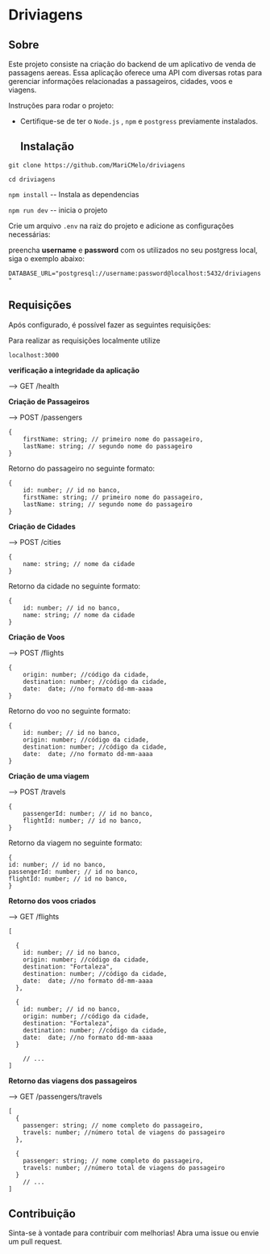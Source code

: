 # Driviagens

## Sobre

Este projeto consiste na criação do backend de um aplicativo de venda de passagens aereas. Essa aplicação oferece uma API com diversas rotas para gerenciar informações relacionadas a passageiros, cidades, voos e viagens. 

Instruções para rodar o projeto:

- Certifique-se de ter o `Node.js` , `npm`  e `postgress` previamente instalados.


  ## Instalação

`git clone https://github.com/MariCMelo/driviagens`

`cd driviagens`

`npm install` -- Instala as dependencias

`npm run dev` -- inicia o projeto

Crie um arquivo `.env` na raiz do projeto e adicione as configurações necessárias:

preencha **username** e **password** com os utilizados no seu postgress local, siga o exemplo abaixo:

`DATABASE_URL="postgresql://username:password@localhost:5432/driviagens"`

## Requisições
Após configurado, é possível fazer as seguintes requisições:

Para realizar as requisições localmente utilize 

```
localhost:3000
```
**verificação a integridade da aplicação**

--> GET /health


**Criação de Passageiros**

--> POST /passengers

```
{
	firstName: string; // primeiro nome do passageiro,
	lastName: string; // segundo nome do passageiro
}
```

Retorno do passageiro no seguinte formato:

```
{
	id: number; // id no banco,
	firstName: string; // primeiro nome do passageiro,
	lastName: string; // segundo nome do passageiro
}

```

**Criação de Cidades**

--> POST /cities

```
{
	name: string; // nome da cidade
}
```


Retorno da cidade no seguinte formato:

```
{
	id: number; // id no banco,
	name: string; // nome da cidade
}
```

**Criação de Voos**

--> POST /flights

```
{
	origin: number; //código da cidade,
	destination: number; //código da cidade,
	date:  date; //no formato dd-mm-aaaa
}

```

Retorno do voo no seguinte formato:

```
{
	id: number; // id no banco,
	origin: number; //código da cidade,
	destination: number; //código da cidade,
	date:  date; //no formato dd-mm-aaaa
}

```


**Criação de uma viagem**

--> POST /travels


```
{
	passengerId: number; // id no banco,
	flightId: number; // id no banco,
}
```

Retorno da viagem no seguinte formato:

```
{
id: number; // id no banco,
passengerId: number; // id no banco,
flightId: number; // id no banco,
}
```
**Retorno dos voos criados**

--> GET /flights

```
[

  {
    id: number; // id no banco,
    origin: number; //código da cidade,
    destination: "Fortaleza",
    destination: number; //código da cidade,
    date:  date; //no formato dd-mm-aaaa
  },

  {
    id: number; // id no banco,
    origin: number; //código da cidade,
    destination: "Fortaleza",
    destination: number; //código da cidade,
    date:  date; //no formato dd-mm-aaaa
  }

	// ...
]

```

**Retorno das viagens dos passageiros**

--> GET /passengers/travels

```
[
  {
    passenger: string; // nome completo do passageiro,
    travels: number; //número total de viagens do passageiro
  },

  {
    passenger: string; // nome completo do passageiro,
    travels: number; //número total de viagens do passageiro
  }
	// ...
]
```

## Contribuição

Sinta-se à vontade para contribuir com melhorias! Abra uma issue ou envie um pull request.


